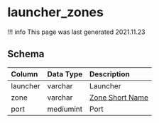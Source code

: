 # launcher_zones

!!! info
	This page was last generated 2021.11.23

## Schema

| Column | Data Type | Description |
| :--- | :--- | :--- |
| launcher | varchar | Launcher |
| zone | varchar | [Zone Short Name](../../../../server/zones/zone-list) |
| port | mediumint | Port |

